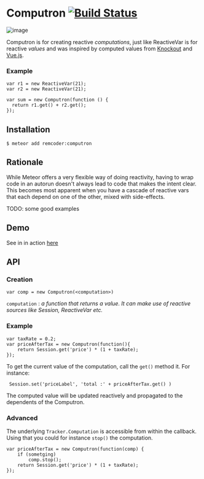 # Computron [![Build Status](https://travis-ci.org/remcoder/computron.svg?branch=master)](https://travis-ci.org/remcoder/computron)

![image](https://user-images.githubusercontent.com/461650/58403119-31abbe00-8062-11e9-8cb7-80b498bf97cc.png)

Computron is for creating reactive _computations_, just like ReactiveVar is for reactive _values_ and was inspired by computed values from [Knockout](http://knockoutjs.com/documentation/computedObservables.html) and [Vue.js](http://vuejs.org/api/options.html#computed).

### Example

    var r1 = new ReactiveVar(21);
    var r2 = new ReactiveVar(21);

    var sum = new Computron(function () {
      return r1.get() + r2.get();
    });

## Installation

	$ meteor add remcoder:computron

## Rationale

While Meteor offers a very flexible way of doing reactivity, having to wrap code in an autorun doesn't always lead to
code that makes the intent clear. This becomes most apparent when you have a cascade of reactive vars that each depend
on one of the other, mixed with side-effects.

TODO: some good examples

## Demo
See in in action [here](http://meteorpad.com/pad/aExzaQ48FAT89Bwba/Computron)

## API

### Creation

    var comp = new Computron(<computation>)

`computation` : _a function that returns a value. It can make use of reactive sources like Session, ReactiveVar etc._ 

### Example

	var taxRate = 0.2;
	var priceAfterTax = new Computron(function(){
		return Session.get('price') * (1 + taxRate);
	});

To get the current value of the computation, call the `get()` method it. For instance:

     Session.set('priceLabel', 'total :' + priceAfterTax.get() )

The computed value will be updated reactively and propagated to the dependents of the Computron.

### Advanced
The underlying `Tracker.Computation` is accessible from within the callback. Using that you could for instance `stop()` the computation.

	var priceAfterTax = new Computron(function(comp) {
		if (sometging) 
			comp.stop();
		return Session.get('price') * (1 + taxRate);
	});

